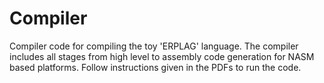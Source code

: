# Compiler
Compiler code for compiling the toy 'ERPLAG' language. The compiler includes all stages from high level to assembly code generation for NASM based platforms. Follow instructions given in the PDFs to run the code.


